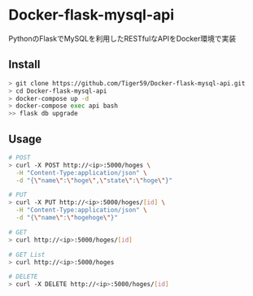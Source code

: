 # Docker-flask-mysql-api

PythonのFlaskでMySQLを利用したRESTfulなAPIをDocker環境で実装  

## Install

```sh
> git clone https://github.com/Tiger59/Docker-flask-mysql-api.git
> cd Docker-flask-mysql-api
> docker-compose up -d
> docker-compose exec api bash
>> flask db upgrade
```

## Usage

```sh
# POST
> curl -X POST http://<ip>:5000/hoges \
  -H "Content-Type:application/json" \
  -d "{\"name\":\"hoge\",\"state\":\"hoge\"}"

# PUT
> curl -X PUT http://<ip>:5000/hoges/[id] \
  -H "Content-Type:application/json" \
  -d "{\"name\":\"hogehoge\"}"

# GET
> curl http://<ip>:5000/hoges/[id]

# GET List
> curl http://<ip>:5000/hoges

# DELETE
> curl -X DELETE http://<ip>:5000/hoges/[id]
```
